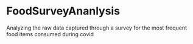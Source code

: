 # FoodSurveyAnanlysis
Analyzing the raw data captured through a survey for the most frequent food items consumed during covid

